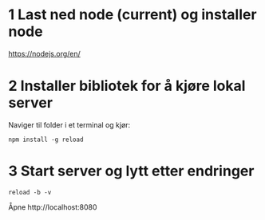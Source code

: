 # 1 Last ned node (current) og installer node
https://nodejs.org/en/

# 2 Installer bibliotek for å kjøre lokal server
Naviger til folder i et terminal og kjør:
```
npm install -g reload
```
# 3 Start server og lytt etter endringer
```
reload -b -v
```

Åpne http://localhost:8080